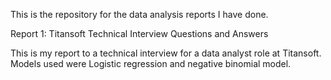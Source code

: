 This is the repository for the data analysis reports I have done.

Report 1: Titansoft Technical Interview Questions and Answers

This is my report to a technical interview for a data analyst role at Titansoft. Models used were Logistic regression and negative binomial model.

